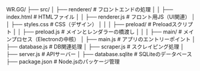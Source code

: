 WR.GG/
  ├── src/
  │   ├── renderer/       # フロントエンドの処理
  │   │   ├── index.html  # HTMLファイル
  │   │   ├── renderer.js # フロント用JS（UI関連）
  │   │   ├── styles.css  # CSS（デザイン）
  │   │
  │   ├── preload/        # Preloadスクリプト
  │   │   ├── preload.js  # メインとレンダラーの橋渡し
  │   │
  │   ├── main/           # メインプロセス（Electronの中核）
  │       ├── main.js     # アプリのエントリーポイント
  │       ├── database.js # DB関連処理
  │       ├── scraper.js  # スクレイピング処理
  │       ├── server.js   # APIサーバー
  │
  ├── database.sqlite      # SQLiteのデータベース
  ├── package.json         # Node.jsのパッケージ管理


